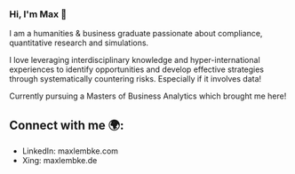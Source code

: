 ### Hi, I'm Max 👋

I am a humanities & business graduate passionate about compliance, quantitative research and simulations. 

I love leveraging interdisciplinary knowledge and hyper-international experiences to identify opportunities and develop effective strategies through systematically countering risks. Especially if it involves data!

Currently pursuing a Masters of Business Analytics which brought me here! 

## Connect with me 🌍: 
- LinkedIn: maxlembke.com 
- Xing: maxlembke.de 

<!--
**maxlembke/maxlembke** is a ✨ _special_ ✨ repository because its `README.md` (this file) appears on your GitHub profile.

Here are some ideas to get you started:

- 🔭 I’m currently working on ...
- 🌱 I’m currently learning ...
- 👯 I’m looking to collaborate on ...
- 🤔 I’m looking for help with ...
- 💬 Ask me about ...
- 📫 How to reach me: ...
- 😄 Pronouns: ...
- ⚡ Fun fact: ...
-->
